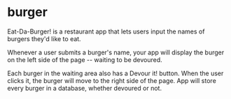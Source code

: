 # burger
Eat-Da-Burger! is a restaurant app that lets users input the names of burgers they'd like to eat. 

Whenever a user submits a burger's name, your app will display the burger on the left side of the page -- waiting to be devoured.

Each burger in the waiting area also has a Devour it! button. When the user clicks it, the burger will move to the right side of the page. App will store every burger in a database, whether devoured or not.

